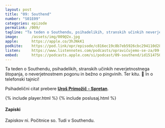 ```yaml
---
layout: post
title: "09: Southend"
number: "S01E09"
categories: epizode
permalink: /009/
tagline: "Ta teden o Southendu, psihadelikih, stranskih učinkih neverjetnostnega štopanja, o neverjetnostnem pogonu in bežno o pingvinih. Ter kitu. Psihadelični citat prebere Uroš Primožič - Spretan."
image:		/assets/img/009@2x.jpg
apple:		https://apple.co/3hJNkK1
podkite:	https://pod.link/opr/episode/c816ec19c8b7eb5926cbc294110d2883
listen:		https://www.listennotes.com/podcasts/opravičujemo-se-za/09-southend-ECgfeRboiYu/embed/
embed:		https://podcasts.apple.com/si/podcast/09-southend/id1514750013?i=1000486223236
---
```


Ta teden o Southendu, psihadelikih, stranskih učinkih neverjetnostnega štopanja, o neverjetnostnem pogonu in bežno o pingvinih. Ter kitu. 🐋 In o telefonski tajnici! 

Psihadelični citat prebere [**Uroš Primožič - Spretan**](https://twitter.com/spretan/). 

{% include player.html %}
{% include poslusaj.html %}

#### Zapiski

Zapiskov ni. Počitnice so. Tudi v Southendu.